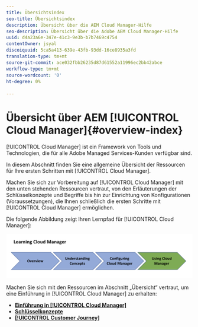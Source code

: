 ```yaml
---
title: Übersichtsindex
seo-title: Übersichtsindex
description: Übersicht über die AEM Cloud Manager-Hilfe
seo-description: Übersicht über die Adobe AEM Cloud Manager-Hilfe
uuid: d4a23a6e-347e-41c3-9e3b-b7b7469c4754
contentOwner: jsyal
discoiquuid: 5ca5a413-639e-43fb-93dd-16ce8935a3fd
translation-type: tm+mt
source-git-commit: ace032fbb26235d87d61552a11996ec2bb42abce
workflow-type: tm+mt
source-wordcount: '0'
ht-degree: 0%

---
```



# Übersicht über AEM [!UICONTROL Cloud Manager]{#overview-index}

[!UICONTROL Cloud Manager] ist ein Framework von Tools und Technologien, die für alle Adobe Managed Services-Kunden verfügbar sind.

In diesem Abschnitt finden Sie eine allgemeine Übersicht der Ressourcen für Ihre ersten Schritten mit [!UICONTROL Cloud Manager].

Machen Sie sich zur Vorbereitung auf [!UICONTROL Cloud Manager] mit den unten stehenden Ressourcen vertraut, von den Erläuterungen der Schlüsselkonzepte und Begriffe bis hin zur Einrichtung von Konfigurationen (Voraussetzungen), die Ihnen schließlich die ersten Schritte mit [!UICONTROL Cloud Manager] ermöglichen.

Die folgende Abbildung zeigt Ihren Lernpfad für [!UICONTROL Cloud Manager]:

![](assets/screen_shot_2018-05-04at94510pm.png)

Machen Sie sich mit den Ressourcen im Abschnitt „Übersicht“ vertraut, um eine Einführung in [!UICONTROL Cloud Manager] zu erhalten:

* **[Einführung in [!UICONTROL Cloud Manager]](introduction-to-cloud-manager.md)**
* **[Schlüsselkonzepte](key-concepts.md)**
* **[[!UICONTROL Customer Journey]](customer-journey.md)**

